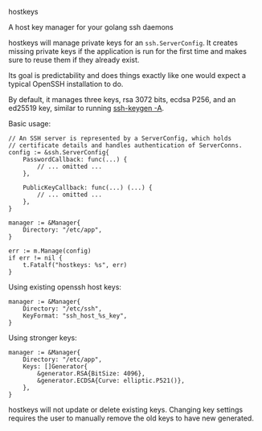 hostkeys

A host key manager for your golang ssh daemons

hostkeys will manage private keys for an `ssh.ServerConfig`. It creates missing private keys if the application is run for the first time and makes sure to reuse them if they already exist. 

Its goal is predictability and does things exactly like one would expect a typical OpenSSH installation to do. 

By default, it manages three keys, rsa 3072 bits, ecdsa P256, and an ed25519 key, similar to running [ssh-keygen -A](https://man7.org/linux/man-pages/man1/ssh-keygen.1.html#:~:text=are%20as%20follows%3A-,-A,-For%20each%20of).

Basic usage:
```golang
// An SSH server is represented by a ServerConfig, which holds
// certificate details and handles authentication of ServerConns.
config := &ssh.ServerConfig{
    PasswordCallback: func(...) {
        // ... omitted ...
    },

    PublicKeyCallback: func(...) (...) {
        // ... omitted ...
    },
}

manager := &Manager{
    Directory: "/etc/app",
}

err := m.Manage(config)
if err != nil {
    t.Fatalf("hostkeys: %s", err)
}
```

Using existing openssh host keys:
```golang
manager := &Manager{
    Directory: "/etc/ssh",
    KeyFormat: "ssh_host_%s_key",
}
```

Using stronger keys:
```golang
manager := &Manager{
    Directory: "/etc/app",
    Keys: []Generator{
		&generator.RSA{BitSize: 4096},
		&generator.ECDSA{Curve: elliptic.P521()},
	},
}
```

hostkeys will not update or delete existing keys. Changing key settings requires the user to manually remove the old keys to have new generated.